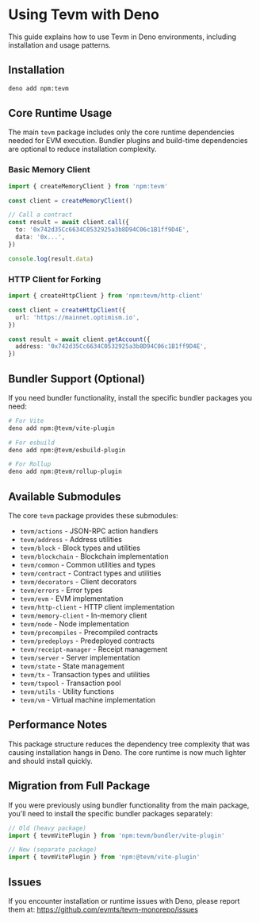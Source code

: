 # Using Tevm with Deno

This guide explains how to use Tevm in Deno environments, including installation and usage patterns.

## Installation

```bash
deno add npm:tevm
```

## Core Runtime Usage

The main `tevm` package includes only the core runtime dependencies needed for EVM execution. Bundler plugins and build-time dependencies are optional to reduce installation complexity.

### Basic Memory Client

```typescript
import { createMemoryClient } from 'npm:tevm'

const client = createMemoryClient()

// Call a contract
const result = await client.call({
  to: '0x742d35Cc6634C0532925a3b8D94C06c1B1ff9D4E',
  data: '0x...',
})

console.log(result.data)
```

### HTTP Client for Forking

```typescript
import { createHttpClient } from 'npm:tevm/http-client'

const client = createHttpClient({
  url: 'https://mainnet.optimism.io',
})

const result = await client.getAccount({
  address: '0x742d35Cc6634C0532925a3b8D94C06c1B1ff9D4E',
})
```

## Bundler Support (Optional)

If you need bundler functionality, install the specific bundler packages you need:

```bash
# For Vite
deno add npm:@tevm/vite-plugin

# For esbuild  
deno add npm:@tevm/esbuild-plugin

# For Rollup
deno add npm:@tevm/rollup-plugin
```

## Available Submodules

The core `tevm` package provides these submodules:

- `tevm/actions` - JSON-RPC action handlers
- `tevm/address` - Address utilities
- `tevm/block` - Block types and utilities
- `tevm/blockchain` - Blockchain implementation
- `tevm/common` - Common utilities and types
- `tevm/contract` - Contract types and utilities
- `tevm/decorators` - Client decorators
- `tevm/errors` - Error types
- `tevm/evm` - EVM implementation
- `tevm/http-client` - HTTP client implementation
- `tevm/memory-client` - In-memory client
- `tevm/node` - Node implementation
- `tevm/precompiles` - Precompiled contracts
- `tevm/predeploys` - Predeployed contracts
- `tevm/receipt-manager` - Receipt management
- `tevm/server` - Server implementation
- `tevm/state` - State management
- `tevm/tx` - Transaction types and utilities
- `tevm/txpool` - Transaction pool
- `tevm/utils` - Utility functions
- `tevm/vm` - Virtual machine implementation

## Performance Notes

This package structure reduces the dependency tree complexity that was causing installation hangs in Deno. The core runtime is now much lighter and should install quickly.

## Migration from Full Package

If you were previously using bundler functionality from the main package, you'll need to install the specific bundler packages separately:

```typescript
// Old (heavy package)
import { tevmVitePlugin } from 'npm:tevm/bundler/vite-plugin'

// New (separate package)
import { tevmVitePlugin } from 'npm:@tevm/vite-plugin'
```

## Issues

If you encounter installation or runtime issues with Deno, please report them at:
https://github.com/evmts/tevm-monorepo/issues